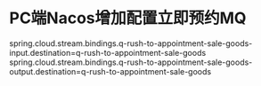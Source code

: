 
# PC端Nacos增加配置立即预约MQ
spring.cloud.stream.bindings.q-rush-to-appointment-sale-goods-input.destination=q-rush-to-appointment-sale-goods
spring.cloud.stream.bindings.q-rush-to-appointment-sale-goods-output.destination=q-rush-to-appointment-sale-goods

